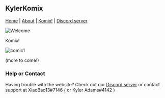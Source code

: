 ## KylerKomix

[Home](https://xiaobao13.github.io/KylerKomix) | [About](https://xiaobao13.github.io/KylerKomix) | [Komix!](https://xiaobao13.github.io/KylerKomix/Komix) | [Discord server](https://discord.gg/mgbny6Ebg4)
   
   
   
   ![Welcome](/KylerKomix/welcome1.png)
   
   
   
   Komix!
   
   
   
   
   ![comic1](/KylerKomix/Komix/BadComic1.png)
   
   
   
   
  (more to come!) 
   
   
 
   
   
   

### Help or Contact

Having trouble with the website? Check out our [Discord server](https://discord.gg/mgbny6Ebg4) or contact support at XiaoBao13#7146 ( or Kyler Adams#4142 )
